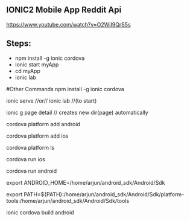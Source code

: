
## IONIC2 Mobile App Reddit Api
https://www.youtube.com/watch?v=O2WiI9QrS5s


## Steps:
<ul>
<li> npm install -g ionic cordova</li>
<li> ionic start myApp</li>
<li>cd myApp</li>
<li>ionic lab</li>
</ul>

#Other Commands
npm install -g ionic cordova

ionic serve //or// ionic lab //(to start)

ionic g page detail // creates new dir(page) automatically

cordova platform add android

cordova platform add ios

cordova platform ls

cordova run ios

cordova run android

export ANDROID_HOME=/home/arjun/android_sdk/Android/Sdk

export PATH=${PATH}:/home/arjun/android_sdk/Android/Sdk/platform-tools:/home/arjun/android_sdk/Android/Sdk/tools

ionic cordova build android
